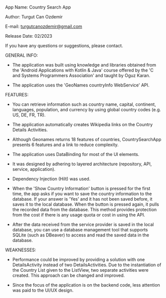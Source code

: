 App Name: Country Search App

Author: Turgut Can Ozdemir

E-mail: turgutcanozdemir@gmail.com

Release Date: 02/2023

If you have any questions or suggestions, please contact.

GENERAL INFO:

- The application was built using knowledge and libraries obtained from the 'Android Applications with Kotlin & Java' course offered by the 'C and Systems Programmers Association' and taught by Oguz Karan.

- The application uses the 'GeoNames countryInfo WebService' API.

FEATURES:

- You can retrieve information such as country name, capital, continent, languages, population, and currency by using global country codes (e.g. US, DE, FR, TR).

- The application automatically creates Wikipedia links on the Country Details Activities.

- Although Geonames returns 18 features of countries, CountrySearchApp presents 6 features and a link to reduce complexity.

- The application uses DataBinding for most of the UI elements.

- It was designed by adhering to layered architecture (repository, API, service, application).

- Dependency Injection (Hilt) was used.

- When the 'Show Country Information' button is pressed for the first time, the app asks if you want to save the country information to the database. If your answer is 'Yes' and it has not been saved before, it saves it to the local database. When the button is pressed again, it pulls the recorded data from the database. This method provides protection from the cost if there is any usage quota or cost in using the API.

- After the data received from the service provider is saved in the local database, you can use a database management tool that supports SQLite (such as DBeaver) to access and read the saved data in the database.

WEAKNESSES:

- Performance could be improved by providing a solution with one DetailsActivity instead of two DetailsActivities. Due to the instantiation of the Country List given to the ListView, two separate activities were created. This approach can be changed and improved.

- Since the focus of the application is on the backend code, less attention was paid to the UI/UX design.
